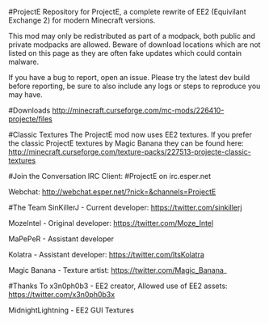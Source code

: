#ProjectE
Repository for ProjectE, a complete rewrite of EE2 (Equivilant Exchange 2) for modern Minecraft versions.

This mod may only be redistributed as part of a modpack, both public and private modpacks are allowed. Beware of download locations which are not listed on this page as they are often fake updates which could contain malware.

If you have a bug to report, open an issue. Please try the latest dev build before reporting, be sure to also include any logs or steps to reproduce you may have.

#Downloads
http://minecraft.curseforge.com/mc-mods/226410-projecte/files

#Classic Textures
The ProjectE mod now uses EE2 textures. If you prefer the classic ProjectE textures by Magic Banana they can be found here: http://minecraft.curseforge.com/texture-packs/227513-projecte-classic-textures

#Join the Conversation
IRC Client: \#ProjectE on irc.esper.net

Webchat: http://webchat.esper.net/?nick=&channels=ProjectE

#The Team
SinKillerJ - Current developer: https://twitter.com/sinkillerj

MozeIntel - Original developer: https://twitter.com/Moze_Intel

MaPePeR - Assistant developer

Kolatra - Assistant developer: https://twitter.com/ItsKolatra

Magic Banana - Texture artist: https://twitter.com/Magic_Banana_

#Thanks To
x3n0ph0b3 - EE2 creator, Allowed use of EE2 assets: https://twitter.com/x3n0ph0b3x

MidnightLightning - EE2 GUI Textures
